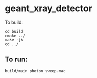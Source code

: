 # geant_xray_detector

To build:
```
cd build
cmake ../
make -j8
cd ../
```

## To run:
```
build/main photon_sweep.mac
```
